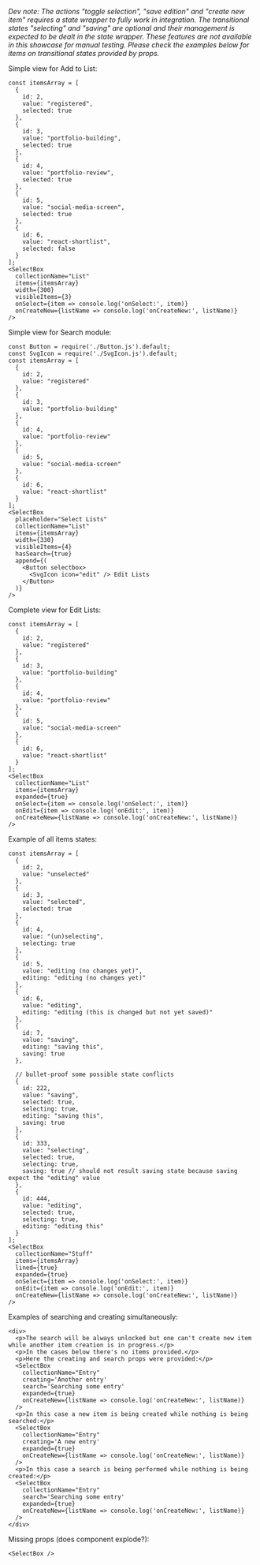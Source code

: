 _Dev note: The actions "toggle selection", "save edition" and "create new item" requires a state wrapper to fully work in integration. The transitional states "selecting" and "saving" are optional and their management is expected to be dealt in the state wrapper. These features are not available in this showcase for manual testing. Please check the examples below for items on transitional states provided by props._

Simple view for Add to List:

```
const itemsArray = [
  {
    id: 2,
    value: "registered",
    selected: true
  },
  {
    id: 3,
    value: "portfolio-building",
    selected: true
  },
  {
    id: 4,
    value: "portfolio-review",
    selected: true
  },
  {
    id: 5,
    value: "social-media-screen",
    selected: true
  },
  {
    id: 6,
    value: "react-shortlist",
    selected: false
  }
];
<SelectBox
  collectionName="List"
  items={itemsArray}
  width={300}
  visibleItems={3}
  onSelect={item => console.log('onSelect:', item)}
  onCreateNew={listName => console.log('onCreateNew:', listName)}
/>
```

Simple view for Search module:

```
const Button = require('./Button.js').default;
const SvgIcon = require('./SvgIcon.js').default;
const itemsArray = [
  {
    id: 2,
    value: "registered"
  },
  {
    id: 3,
    value: "portfolio-building"
  },
  {
    id: 4,
    value: "portfolio-review"
  },
  {
    id: 5,
    value: "social-media-screen"
  },
  {
    id: 6,
    value: "react-shortlist"
  }
];
<SelectBox
  placeholder="Select Lists"
  collectionName="List"
  items={itemsArray}
  width={330}
  visibleItems={4}
  hasSearch={true}
  append={(
    <Button selectbox>
      <SvgIcon icon="edit" /> Edit Lists
    </Button>
  )}
/>
```

Complete view for Edit Lists:

```
const itemsArray = [
  {
    id: 2,
    value: "registered"
  },
  {
    id: 3,
    value: "portfolio-building"
  },
  {
    id: 4,
    value: "portfolio-review"
  },
  {
    id: 5,
    value: "social-media-screen"
  },
  {
    id: 6,
    value: "react-shortlist"
  }
];
<SelectBox
  collectionName="List"
  items={itemsArray}
  expanded={true}
  onSelect={item => console.log('onSelect:', item)}
  onEdit={item => console.log('onEdit:', item)}
  onCreateNew={listName => console.log('onCreateNew:', listName)}
/>
```

Example of all items states:

```
const itemsArray = [
  {
    id: 2,
    value: "unselected"
  },
  {
    id: 3,
    value: "selected",
    selected: true
  },
  {
    id: 4,
    value: "(un)selecting",
    selecting: true
  },
  {
    id: 5,
    value: "editing (no changes yet)",
    editing: "editing (no changes yet)"
  },
  {
    id: 6,
    value: "editing",
    editing: "editing (this is changed but not yet saved)"
  },
  {
    id: 7,
    value: "saving",
    editing: "saving this",
    saving: true
  },

  // bullet-proof some possible state conflicts
  {
    id: 222,
    value: "saving",
    selected: true,
    selecting: true,
    editing: "saving this",
    saving: true
  },
  {
    id: 333,
    value: "selecting",
    selected: true,
    selecting: true,
    saving: true // should not result saving state because saving expect the "editing" value
  },
  {
    id: 444,
    value: "editing",
    selected: true,
    selecting: true,
    editing: "editing this"
  }
];
<SelectBox
  collectionName="Stuff"
  items={itemsArray}
  lined={true}
  expanded={true}
  onSelect={item => console.log('onSelect:', item)}
  onEdit={item => console.log('onEdit:', item)}
  onCreateNew={listName => console.log('onCreateNew:', listName)}
/>
```

Examples of searching and creating simultaneously:

```
<div>
  <p>The search will be always unlocked but one can't create new item while another item creation is in progress.</p>
  <p>In the cases below there's no items provided.</p>
  <p>Here the creating and search props were provided:</p>
  <SelectBox
    collectionName="Entry"
    creating='Another entry'
    search='Searching some entry'
    expanded={true}
    onCreateNew={listName => console.log('onCreateNew:', listName)}
  />
  <p>In this case a new item is being created while nothing is being searched:</p>
  <SelectBox
    collectionName="Entry"
    creating='A new entry'
    expanded={true}
    onCreateNew={listName => console.log('onCreateNew:', listName)}
  />
  <p>In this case a search is being performed while nothing is being created:</p>
  <SelectBox
    collectionName="Entry"
    search='Searching some entry'
    expanded={true}
    onCreateNew={listName => console.log('onCreateNew:', listName)}
  />
</div>
```

Missing props (does component explode?):

```
<SelectBox />
```
